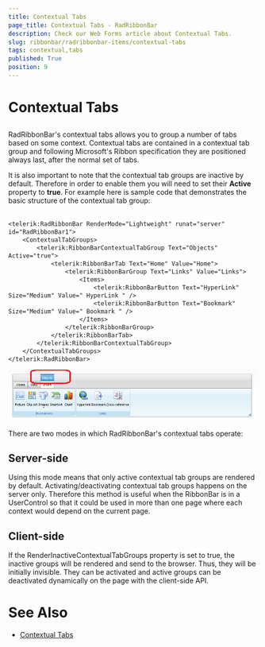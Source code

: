 ```yaml
---
title: Contextual Tabs
page_title: Contextual Tabs - RadRibbonBar
description: Check our Web Forms article about Contextual Tabs.
slug: ribbonbar/radribbonbar-items/contextual-tabs
tags: contextual,tabs
published: True
position: 9
---
```


# Contextual Tabs



## 

RadRibbonBar's contextual tabs allows you to group a number of tabs based on some context. Contextual tabs are contained in a contextual tab group and following Microsoft's Ribbon specification they are positioned always last, after the normal set of tabs.

It is also important to note that the contextual tab groups are inactive by default. Therefore in order to enable them you will need to set their **Active** property to **true**. For example here is sample code that demonstrates the basic structure of the contextual tab group:

````ASPNET
		
<telerik:RadRibbonBar RenderMode="Lightweight" runat="server" id="RadRibbonBar1">
	<ContextualTabGroups>
		<telerik:RibbonBarContextualTabGroup Text="Objects" Active="true">
			<telerik:RibbonBarTab Text="Home" Value="Home">
				<telerik:RibbonBarGroup Text="Links" Value="Links">
					<Items>
						<telerik:RibbonBarButton Text="HyperLink" Size="Medium" Value=" HyperLink " />
						<telerik:RibbonBarButton Text="Bookmark" Size="Medium" Value=" Bookmark " />
					</Items>
				</telerik:RibbonBarGroup>
			</telerik:RibbonBarTab>
		</telerik:RibbonBarContextualTabGroup>
	</ContextualTabGroups>
</telerik:RadRibbonBar>
````



![Contextual Tabs](images/ribbonbar-contextualtabs.png)

There are two modes in which RadRibbonBar's contextual tabs operate:

## Server-side

Using this mode means that only active contextual tab groups are rendered by default. Activating/deactivating contextual tab groups happens on the server only. Therefore this method is useful when the RibbonBar is in a UserControl so that it could be used in more than one page where each context would depend on the current page.

## Client-side

If the RenderInactiveContextualTabGroups property is set to true, the inactive groups will be rendered and send to the browser. Thus, they will be initially invisible. They can be activated and active groups can be deactivated dynamically on the page with the client-side API.

# See Also

 * [Contextual Tabs](https://demos.telerik.com/aspnet-ajax/ribbonbar/examples/contextualtabs/defaultcs.aspx)
